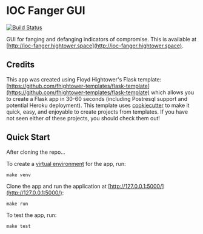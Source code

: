 # IOC Fanger GUI

[![Build Status](https://travis-ci.org/fhightower/ioc-fanger-gui.svg?branch=master)](https://travis-ci.org/fhightower/ioc-fanger-gui)

GUI for fanging and defanging indicators of compromise. This is available at [http://ioc-fanger.hightower.space](http://ioc-fanger.hightower.space).

## Credits

This app was created using Floyd Hightower's Flask template: [https://github.com/fhightower-templates/flask-template](https://github.com/fhightower-templates/flask-template) which allows you to create a Flask app in 30-60 seconds (including Postresql support and potential Heroku deployment). This template uses [cookiecutter](https://github.com/audreyr/cookiecutter) to make it quick, easy, and enjoyable to create projects from templates. If you have not seen either of these projects, you should check them out!

## Quick Start

After cloning the repo...

To create a [virtual environment](http://docs.python-guide.org/en/latest/dev/virtualenvs/) for the app, run:

```
make venv
```

Clone the app and run the application at [http://127.0.0.1:5000/](http://127.0.0.1:5000/):

```
make run
```

To test the app, run:

```
make test
```
